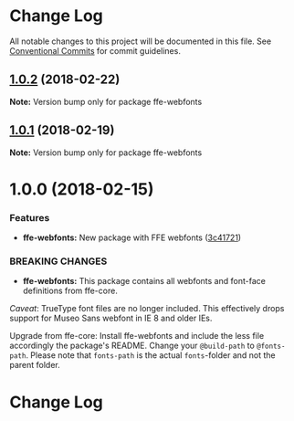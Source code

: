 # Change Log

All notable changes to this project will be documented in this file.
See [Conventional Commits](https://conventionalcommits.org) for commit guidelines.

<a name="1.0.2"></a>
## [1.0.2](***REMOVED***) (2018-02-22)




**Note:** Version bump only for package ffe-webfonts

<a name="1.0.1"></a>
## [1.0.1](***REMOVED***) (2018-02-19)




**Note:** Version bump only for package ffe-webfonts

<a name="1.0.0"></a>
# 1.0.0 (2018-02-15)


### Features

* **ffe-webfonts:** New package with FFE webfonts ([3c41721](***REMOVED***))


### BREAKING CHANGES

* **ffe-webfonts:** This package contains all webfonts and font-face
definitions from ffe-core.

*Caveat*: TrueType font files are no longer included.  This effectively
drops support for Museo Sans webfont in IE 8 and older IEs.

Upgrade from ffe-core: Install ffe-webfonts and include the less file
accordingly the package's README.  Change your `@build-path` to `@fonts-path`.
Please note that `fonts-path` is the actual `fonts`-folder and not the parent
folder.




# Change Log

